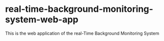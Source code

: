 # real-time-background-monitoring-system-web-app
This is the web application of the real-Time Background Monitoring System
